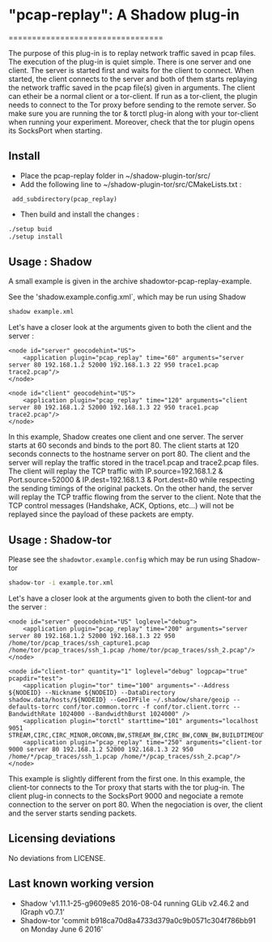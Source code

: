 # "pcap-replay": A Shadow plug-in 
=================================

The purpose of this plug-in is to replay network traffic saved in pcap files. The execution of the plug-in is quiet simple. There is one server and one client. The server is started first and waits for the client to connect. When started, the client connects to the server and both of them starts replaying the network traffic saved in the pcap file(s) given in arguments. The client can etheir be a normal client or a tor-client. If run as a tor-client, the plugin needs to connect to the Tor proxy before sending to the remote server. So make sure you are running the tor & torctl plug-in along with your tor-client when running your experiment. Moreover, check that the tor plugin opens its SocksPort when starting. 

Install
-------

- Place the pcap-replay folder in ~/shadow-plugin-tor/src/
- Add the following line to ~/shadow-plugin-tor/src/CMakeLists.txt :
```
 add_subdirectory(pcap_replay)
```
- Then build and install the changes :

```bash
./setup buid
./setup install
```

Usage : Shadow
--------------
A small example is given in the archive shadowtor-pcap-replay-example.

See the 'shadow.example.config.xml`, which may be run using Shadow

```bash
shadow example.xml
```

Let's have a closer look at the arguments given to both the client and the server :

```
<node id="server" geocodehint="US">
    <application plugin="pcap_replay" time="60" arguments="server server 80 192.168.1.2 52000 192.168.1.3 22 950 trace1.pcap trace2.pcap"/>
</node>

<node id="client" geocodehint="US">
    <application plugin="pcap_replay" time="120" arguments="client server 80 192.168.1.2 52000 192.168.1.3 22 950 trace1.pcap trace2.pcap"/>
</node>
```

In this example, Shadow creates one client and one server. The server starts at 60 seconds and binds to the port 80. The client starts at 120 seconds connects to the hostname server on port 80. The client and the server will replay the traffic stored in the trace1.pcap and trace2.pcap files. The client will replay the TCP traffic with IP.source=192.168.1.2 & Port.source=52000 & IP.dest=192.168.1.3 & Port.dest=80 while respecting the sending timings of the original packets. On the other hand, the server will replay the TCP traffic flowing from the server to the client. Note that the TCP control messages (Handshake, ACK, Options, etc...) will not be replayed since the payload of these packets are empty. 

Usage : Shadow-tor
------------------

Please see the `shadowtor.example.config` which may be run using Shadow-tor


```bash
shadow-tor -i example.tor.xml
```

Let's have a closer look at the arguments given to both the client-tor and the server :

```
<node id="server" geocodehint="US" loglevel="debug">
    <application plugin="pcap_replay" time="200" arguments="server server 80 192.168.1.2 52000 192.168.1.3 22 950 /home/tor/pcap_traces/ssh_capture1.pcap /home/tor/pcap_traces/ssh_1.pcap /home/tor/pcap_traces/ssh_2.pcap"/>
</node>

<node id="client-tor" quantity="1" loglevel="debug" logpcap="true" pcapdir="test">
    <application plugin="tor" time="100" arguments="--Address ${NODEID} --Nickname ${NODEID} --DataDirectory shadow.data/hosts/${NODEID} --GeoIPFile ~/.shadow/share/geoip --defaults-torrc conf/tor.common.torrc -f conf/tor.client.torrc --BandwidthRate 1024000 --BandwidthBurst 1024000" />
    <application plugin="torctl" starttime="101" arguments="localhost 9051 STREAM,CIRC,CIRC_MINOR,ORCONN,BW,STREAM_BW,CIRC_BW,CONN_BW,BUILDTIMEOUT_SET,CLIENTS_SEEN,GUARD,CELL_STATS,TB_EMPTY,HS_DESC,HS_DESC_CONTENT"/>
    <application plugin="pcap_replay" time="250" arguments="client-tor 9000 server 80 192.168.1.2 52000 192.168.1.3 22 950 /home/*/pcap_traces/ssh_1.pcap /home/*/pcap_traces/ssh_2.pcap"/>
</node>
```

This example is slightly different from the first one. In this example, the client-tor connects to the Tor proxy that starts with the tor plug-in. The client plug-in connects to the SocksPort 9000 and negociate a remote connection to the server on port 80. When the negociation is over, the client and the server starts sending packets. 


Licensing deviations
--------------------

No deviations from LICENSE.


Last known working version
--------------------------

+ Shadow 'v1.11.1-25-g9609e85 2016-08-04 running GLib v2.46.2 and IGraph v0.7.1'
+ Shadow-tor 'commit b918ca70d8a4733d379a0c9b0571c304f786bb91 on Monday June 6 2016' 



